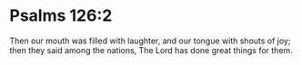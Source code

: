 # Psalms 126:2

Then our mouth was filled with laughter, and our tongue with shouts of joy; then they said among the nations, The Lord has done great things for them.
